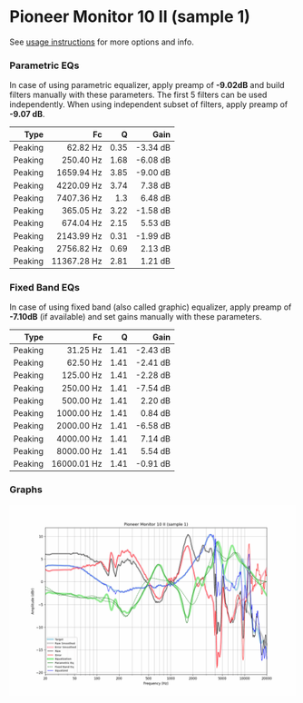 # Pioneer Monitor 10 II (sample 1)
See [usage instructions](https://github.com/jaakkopasanen/AutoEq#usage) for more options and info.

### Parametric EQs
In case of using parametric equalizer, apply preamp of **-9.02dB** and build filters manually
with these parameters. The first 5 filters can be used independently.
When using independent subset of filters, apply preamp of **-9.07 dB**.

| Type    | Fc          |    Q | Gain     |
|--------:|------------:|-----:|---------:|
| Peaking | 62.82 Hz    | 0.35 | -3.34 dB |
| Peaking | 250.40 Hz   | 1.68 | -6.08 dB |
| Peaking | 1659.94 Hz  | 3.85 | -9.00 dB |
| Peaking | 4220.09 Hz  | 3.74 | 7.38 dB  |
| Peaking | 7407.36 Hz  | 1.3  | 6.48 dB  |
| Peaking | 365.05 Hz   | 3.22 | -1.58 dB |
| Peaking | 674.04 Hz   | 2.15 | 5.53 dB  |
| Peaking | 2143.99 Hz  | 0.31 | -1.99 dB |
| Peaking | 2756.82 Hz  | 0.69 | 2.13 dB  |
| Peaking | 11367.28 Hz | 2.81 | 1.21 dB  |

### Fixed Band EQs
In case of using fixed band (also called graphic) equalizer, apply preamp of **-7.10dB**
(if available) and set gains manually with these parameters.

| Type    | Fc          |    Q | Gain     |
|--------:|------------:|-----:|---------:|
| Peaking | 31.25 Hz    | 1.41 | -2.43 dB |
| Peaking | 62.50 Hz    | 1.41 | -2.41 dB |
| Peaking | 125.00 Hz   | 1.41 | -2.28 dB |
| Peaking | 250.00 Hz   | 1.41 | -7.54 dB |
| Peaking | 500.00 Hz   | 1.41 | 2.20 dB  |
| Peaking | 1000.00 Hz  | 1.41 | 0.84 dB  |
| Peaking | 2000.00 Hz  | 1.41 | -6.58 dB |
| Peaking | 4000.00 Hz  | 1.41 | 7.14 dB  |
| Peaking | 8000.00 Hz  | 1.41 | 5.54 dB  |
| Peaking | 16000.01 Hz | 1.41 | -0.91 dB |

### Graphs
![](./Pioneer%20Monitor%2010%20II%20(sample%201).png)